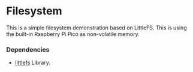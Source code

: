 # Filesystem
This is a simple filesystem demonstration based on LittleFS. This is using the built-in Raspberry Pi Pico as non-volatile memory.

### Dependencies
- [littlefs](/lib/littlefs) Library.
